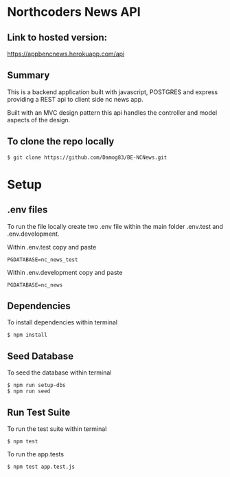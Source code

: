 # Northcoders News API

## Link to hosted version:

https://appbencnews.herokuapp.com/api

## Summary

This is a backend application built with javascript, POSTGRES and express providing a REST api to client side nc news app.

Built with an MVC design pattern this api handles the controller and model aspects of the design.

## To clone the repo locally

    $ git clone https://github.com/Damog83/BE-NCNews.git

# Setup

## .env files

To run the file locally create two .env file within the main folder .env.test and .env.development.

Within .env.test copy and paste 

    PGDATABASE=nc_news_test
    
Within .env.development copy and paste

    PGDATABASE=nc_news
    
## Dependencies

To install dependencies within terminal

    $ npm install
    
## Seed Database
    
To seed the database within terminal

    $ npm run setup-dbs
    $ npm run seed
    
## Run Test Suite

To run the test suite within terminal

    $ npm test
    
To run the app.tests

    $ npm test app.test.js

    
